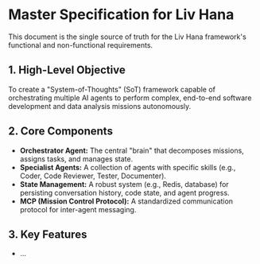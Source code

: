 # Master Specification for Liv Hana

This document is the single source of truth for the Liv Hana framework's functional and non-functional requirements.

## 1. High-Level Objective

To create a "System-of-Thoughts" (SoT) framework capable of orchestrating multiple AI agents to perform complex, end-to-end software development and data analysis missions autonomously.

## 2. Core Components

- **Orchestrator Agent:** The central "brain" that decomposes missions, assigns tasks, and manages state.
- **Specialist Agents:** A collection of agents with specific skills (e.g., Coder, Code Reviewer, Tester, Documenter).
- **State Management:** A robust system (e.g., Redis, database) for persisting conversation history, code state, and agent progress.
- **MCP (Mission Control Protocol):** A standardized communication protocol for inter-agent messaging.

## 3. Key Features

- ...

<!-- Last verified: 2025-10-02 -->

<!-- Optimized: 2025-10-02 -->

<!-- Last updated: 2025-10-02 -->
